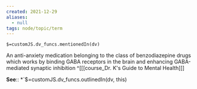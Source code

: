 ```yaml
---
created: 2021-12-29 
aliases:
  - null
tags: node/topic/term
---
```

`$=customJS.dv_funcs.mentionedIn(dv)`

An anti-anxiety medication belonging to the class of benzodiazepine drugs which works by binding GABA receptors in the brain and enhancing GABA-mediated synaptic inhibition
 ^[[[course_Dr. K's Guide to Mental Health]]]

**See**::
*`$=customJS.dv_funcs.outlinedIn(dv, this)